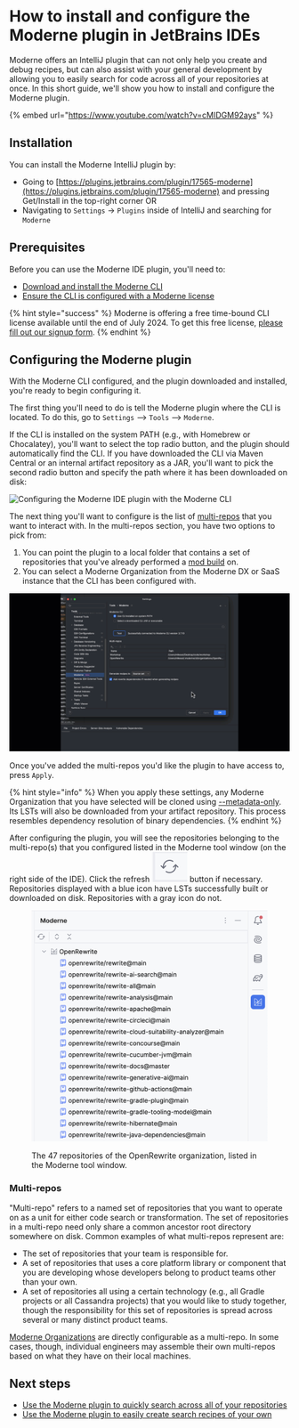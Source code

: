 # How to install and configure the Moderne plugin in JetBrains IDEs

Moderne offers an IntelliJ plugin that can not only help you create and debug recipes, but can also assist with your general development by allowing you to easily search for code across all of your repositories at once. In this short guide, we'll show you how to install and configure the Moderne plugin.

{% embed url="https://www.youtube.com/watch?v=cMIDGM92ays" %}

## Installation

You can install the Moderne IntelliJ plugin by:

* Going to [https://plugins.jetbrains.com/plugin/17565-moderne](https://plugins.jetbrains.com/plugin/17565-moderne) and pressing Get/Install in the top-right corner OR
* Navigating to `Settings` → `Plugins` inside of IntelliJ and searching for `Moderne`

## Prerequisites

Before you can use the Moderne IDE plugin, you'll need to:

* [Download and install the Moderne CLI](../../moderne-cli/getting-started/cli-intro.md)
* [Ensure the CLI is configured with a Moderne license](/user-documentation/moderne-cli/getting-started/moderne-cli-license.md)

{% hint style="success" %}
Moderne is offering a free time-bound CLI license available until the end of July 2024. To get this free license, [please fill out our signup form](https://share.hsforms.com/1cfEbSpZNT8enCckPXmdlmwblnxg).
{% endhint %}

## Configuring the Moderne plugin

With the Moderne CLI configured, and the plugin downloaded and installed, you're ready to begin configuring it.

The first thing you'll need to do is tell the Moderne plugin where the CLI is located. To do this, go to `Settings` --> `Tools` --> `Moderne`.

If the CLI is installed on the system PATH (e.g., with Homebrew or Chocalatey), you'll want to select the top radio button, and the plugin should automatically find the CLI. If you have downloaded the CLI via Maven Central or an internal artifact repository as a JAR, you'll want to pick the second radio button and specify the path where it has been downloaded on disk:

![Configuring the Moderne IDE plugin with the Moderne CLI](/.gitbook/assets/ModernePluginCLIConfig.gif)

The next thing you'll want to configure is the list of [multi-repos](#multi-repos) that you want to interact with. In the multi-repos section, you have two options to pick from:

1. You can point the plugin to a local folder that contains a set of repositories that you've already performed a [mod build](../../moderne-cli/cli-reference.md) on.
2. You can select a Moderne Organization from the Moderne DX or SaaS instance that the CLI has been configured with.

![Configuring the Moderne IDE plugin with a Moderne organization](/.gitbook/assets/ModernePluginOrgSelect.gif)

Once you've added the multi-repos you'd like the plugin to have access to, press `Apply`.

{% hint style="info" %}
When you apply these settings, any Moderne Organization that you have selected will be cloned using [--metadata-only](../../moderne-cli/cli-reference.md#mod-git-clone-csv). Its LSTs will also be downloaded from your artifact repository. This process resembles dependency resolution of binary dependencies.
{% endhint %}

After configuring the plugin, you will see the repositories belonging to the multi-repo(s) that you configured listed in the Moderne tool window (on the right side of the IDE). Click the refresh <img src="../../../.gitbook/assets/image (1) (1) (1).png" alt="" data-size="line"> button if necessary. Repositories displayed with a blue icon have LSTs successfully built or downloaded on disk. Repositories with a gray icon do not.

<figure><img src="../../../.gitbook/assets/image (2).png" alt="" width="563"><figcaption><p>The 47 repositories of the OpenRewrite organization, listed in the Moderne tool window.</p></figcaption></figure>

### Multi-repos

"Multi-repo" refers to a named set of repositories that you want to operate on as a unit for either code search or transformation. The set of repositories in a multi-repo need only share a common ancestor root directory somewhere on disk. Common examples of what multi-repos represent are:

* The set of repositories that your team is responsible for.
* A set of repositories that uses a core platform library or component that you are developing whose developers belong to product teams other than your own.
* A set of repositories all using a certain technology (e.g., all Gradle projects or all Cassandra projects) that you would like to study together, though the responsibility for this set of repositories is spread across several or many distinct product teams.

[Moderne Organizations](../../../administrator-documentation/moderne-platform/how-to-guides/organizations-service.md) are directly configurable as a multi-repo. In some cases, though, individual engineers may assemble their own multi-repos based on what they have on their local machines.

## Next steps

* [Use the Moderne plugin to quickly search across all of your repositories](./code-search-with-the-moderne-plugin-for-jetbrains-ides.md)
* [Use the Moderne plugin to easily create search recipes of your own](./creating-recipes.md)
